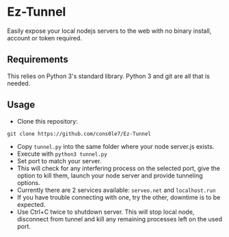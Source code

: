 # Ez-Tunnel
Easily expose your local nodejs servers to the web with no binary install, account or token required.

## Requirements 
This relies on Python 3's standard library. Python 3 and git are all that is needed. 

## Usage 
- Clone this repository: 
```
git clone https://github.com/cons0le7/Ez-Tunnel
```
- Copy `tunnel.py` into the same folder where your node server.js exists.
- Execute with `python3 tunnel.py`
- Set port to match your server.
- This will check for any interfering process on the selected port, give the option to kill them, launch your node server and provide tunneling options.
- Currently there are 2 services available: `serveo.net` and `localhost.run`
- If you have trouble connecting with one, try the other, downtime is to be expected.
- Use Ctrl+C twice to shutdown server. This will stop local node, disconnect from tunnel and kill any remaining processes left on the used port. 
